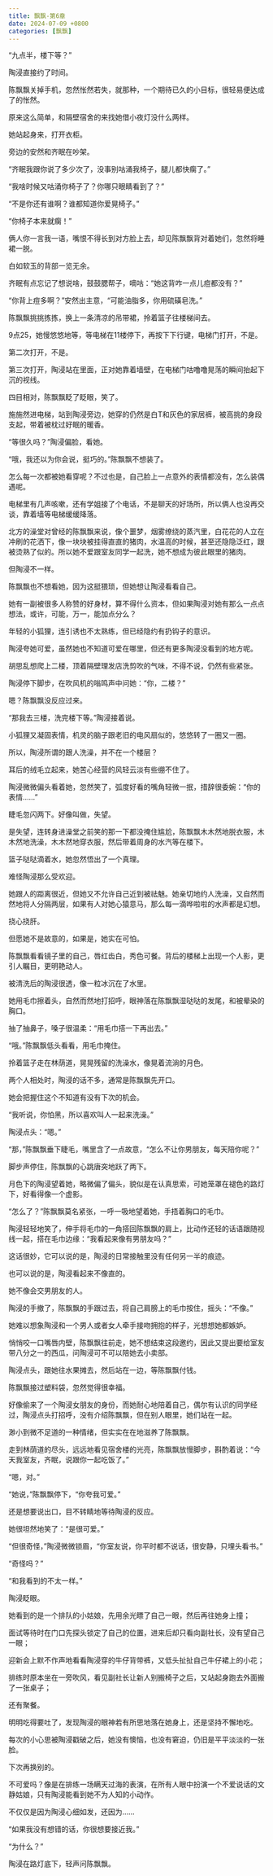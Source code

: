 ```yaml
---
title: 飘飘-第6章
date: 2024-07-09 +0800
categories: [飘飘]
---
```


“九点半，楼下等？”

陶浸直接约了时间。

陈飘飘关掉手机，忽然怅然若失，就那种，一个期待已久的小目标，很轻易便达成了的怅然。

原来这么简单，和隔壁宿舍的来找她借小夜灯没什么两样。

她站起身来，打开衣柜。

旁边的安然和齐眠在吵架。

“齐眠我跟你说了多少次了，没事别咕涌我椅子，腿儿都快瘸了。”

“我啥时候又咕涌你椅子了？你哪只眼睛看到了？”

“不是你还有谁啊？谁都知道你爱晃椅子。”

“你椅子本来就瘸！”

俩人你一言我一语，嘴恨不得长到对方脸上去，却见陈飘飘背对着她们，忽然将睡裙一脱。

白如软玉的背部一览无余。

齐眠有点忘记了想说啥，鼓鼓腮帮子，嘀咕：“她这背咋一点儿痘都没有？”

“你背上痘多啊？”安然出主意，“可能油脂多，你用硫磺皂洗。”

陈飘飘挑挑拣拣，换上一条清凉的吊带裙，拎着篮子往楼梯间去。

9点25，她慢悠悠地等，等电梯在11楼停下，再按下下行键，电梯门打开，不是。

第二次打开，不是。

第三次打开，陶浸站在里面，正对她靠着墙壁，在电梯门咕噜噜晃荡的瞬间抬起下沉的视线。

四目相对，陈飘飘眨了眨眼，笑了。

施施然进电梯，站到陶浸旁边，她穿的仍然是白T和灰色的家居裤，被高挑的身段支起，带着被枕过好眠的暖香。

“等很久吗？”陶浸偏脸，看她。

“哦，我还以为你会说，挺巧的。”陈飘飘不想装了。

怎么每一次都被她看穿呢？不过也是，自己脸上一点意外的表情都没有，怎么装偶遇呢。

电梯里有几声咳嗽，还有学姐接了个电话，不是聊天的好场所，所以俩人也没再交谈，靠着墙等电梯缓缓降落。

北方的澡堂对曾经的陈飘飘来说，像个噩梦，烟雾缭绕的蒸汽里，白花花的人立在冲刷的花洒下，像一块块被挂得直直的猪肉，水温高的时候，甚至还隐隐泛红，跟被烫熟了似的。所以她不爱跟室友同学一起洗，她不想成为彼此眼里的猪肉。

但陶浸不一样。

陈飘飘也不想看她，因为这挺猥琐，但她想让陶浸看看自己。

她有一副被很多人称赞的好身材，算不得什么资本，但如果陶浸对她有那么一点点想法，或许，可能，万一，能加点分么？

年轻的小狐狸，连引诱也不太熟练，但已经隐约有扔钩子的意识。

陶浸夸她可爱，虽然她也不知道可爱在哪里，但还有更多陶浸没看到的地方呢。

胡思乱想爬上二楼，顶着隔壁理发店洗剪吹的气味，不得不说，仍然有些紧张。

陶浸停下脚步，在吹风机的嗡鸣声中问她：“你，二楼？”

嗯？陈飘飘没反应过来。

“那我去三楼，洗完楼下等。”陶浸接着说。

小狐狸又凝固表情，机灵的脑子跟老旧的电风扇似的，悠悠转了一圈又一圈。

所以，陶浸所谓的跟人洗澡，并不在一个楼层？

耳后的绒毛立起来，她苦心经营的风轻云淡有些绷不住了。

陶浸微微偏头看着她，忽然笑了，弧度好看的嘴角轻微一抿，措辞很委婉：“你的表情……”

睫毛忽闪两下。好像叫做，失望。

是失望，连转身进澡堂之前笑的那一下都没掩住尴尬，陈飘飘木木然地脱衣服，木木然地洗澡，木木然地穿衣服，然后带着周身的水汽等在楼下。

篮子哒哒滴着水，她忽然悟出了一个真理。

难怪陶浸那么受欢迎。

她跟人的距离很近，但她又不允许自己近到被祛魅。她亲切地约人洗澡，又自然而然地将人分隔两层，如果有人对她心猿意马，那么每一滴哗啦啦的水声都是幻想。

挠心挠肝。

但愿她不是故意的，如果是，她实在可怕。

陈飘飘看看镜子里的自己，唇红齿白，秀色可餐。背后的楼梯上出现一个人影，更引人瞩目，更明艳动人。

被清洗后的陶浸很透，像一粒冰沉在了水里。

她用毛巾擦着头，自然而然地打招呼，眼神落在陈飘飘湿哒哒的发尾，和被晕染的胸口。

抽了抽鼻子，嗓子很温柔：“用毛巾搭一下再出去。”

“哦。”陈飘飘低头看看，用毛巾掩住。

拎着篮子走在林荫道，晃晃残留的洗澡水，像晃着流淌的月色。

两个人相处时，陶浸的话不多，通常是陈飘飘先开口。

她会把握住这个不知道有没有下次的机会。

“我听说，你怕黑，所以喜欢叫人一起来洗澡。”

陶浸点头：“嗯。”

“那，”陈飘飘垂下睫毛，嘴里含了一点故意，“怎么不让你男朋友，每天陪你呢？”

脚步声停住，陈飘飘的心跳唐突地跃了两下。

月色下的陶浸望着她，略微偏了偏头，貌似是在认真思索，可她笼罩在褪色的路灯下，好看得像一个虚影。

“怎么了？”陈飘飘莫名紧张，一呼一吸地望着她，手捂着胸口的毛巾。

陶浸轻轻地笑了，伸手将毛巾的一角搭回陈飘飘的肩上，比动作还轻的话语跟随视线一起，搭在毛巾边缘：“我看起来像有男朋友吗？”

这话很妙，它可以说的是，陶浸的日常接触里没有任何另一半的痕迹。

也可以说的是，陶浸看起来不像直的。

她不像会交男朋友的人。

陶浸的手撤了，陈飘飘的手跟过去，将自己肩膀上的毛巾按住，摇头：“不像。”

她难以想象陶浸和一个男人或者女人牵手接吻拥抱的样子，光想想她都嫉妒。

悄悄咬一口嘴唇内壁，陈飘飘往前走，她不想结束这段邀约，因此又提出要给室友带八分之一的西瓜，问陶浸可不可以陪她去小卖部。

陶浸点头，跟她往水果摊去，然后站在一边，等陈飘飘付钱。

陈飘飘接过塑料袋，忽然觉得很幸福。

好像偷来了一个陶浸女朋友的身份，而她耐心地陪着自己，偶尔有认识的同学经过，陶浸点头打招呼，没有介绍陈飘飘，但在别人眼里，她们站在一起。

渺小到微不足道的一种情绪，但实实在在地滋养了陈飘飘。

走到林荫道的尽头，远远地看见宿舍楼的光亮，陈飘飘放慢脚步，斟酌着说：“今天我室友，齐眠，说跟你一起吃饭了。”

“嗯，对。”

“她说，”陈飘飘停下，“你夸我可爱。”

还是想要说出口，目不转睛地等待陶浸的反应。

她很坦然地笑了：“是很可爱。”

“但很奇怪，”陶浸微微锁眉，“你室友说，你平时都不说话，很安静，只埋头看书。”

“奇怪吗？”

“和我看到的不太一样。”

陶浸眨眼。

她看到的是一个排队的小姑娘，先用余光瞟了自己一眼，然后再往她身上撞；

面试等待时在门口先探头锁定了自己的位置，进来后却只看向副社长，没有望自己一眼；

迎新会上默不作声地看看陶浸穿的牛仔背带裤，又低头扯扯自己牛仔裙上的小花；

排练时原本坐在一旁吹风，看见副社长让新人别搬椅子之后，又站起身跑去外面搬了一张桌子；

还有聚餐。

明明吃得要吐了，发现陶浸的眼神若有所思地落在她身上，还是坚持不懈地吃。

每次的小心思被陶浸戳破之后，她没有懊恼，也没有窘迫，仍旧是平平淡淡的一张脸。

下次再换别的。

不可爱吗？像是在排练一场瞒天过海的表演，在所有人眼中扮演一个不爱说话的文静姑娘，只有陶浸能看到她不为人知的小动作。

不仅仅是因为陶浸心细如发，还因为……

“如果我没有想错的话，你很想要接近我。”

“为什么？”

陶浸在路灯底下，轻声问陈飘飘。

